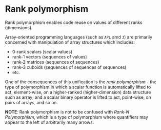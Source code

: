 # Rank polymorphism

Rank polymorphism enables code reuse on values of different ranks (dimensions).

Array-oriented programming languages (such as `APL` amd `J`) are primarily concerned with manipulation of array structures which includes:
- 0-rank scalars (scalar values)
- rank-1 vectors (sequences of values)
- rank-2 matrices (sequences of sequences)
- rank-3 cuboids (sequences of sequences of sequences)
- etc.

One of the consequences of this unification is the *rank polymorphism* - the type of polymorphism in which a scalar function is automatically lifted to act, element-wise, on a higher-ranked (higher-dimension) data structure such as array; and a scalar binary operator is lifted to act, point-wise, on pairs of arrays, and so on.

__NOTE__: Rank polymorphism is not to be confused with *Rank-N Polymorphism*, which is a type of polymorphism where quantifiers may appear to the left of arbitrarily many arrows.
